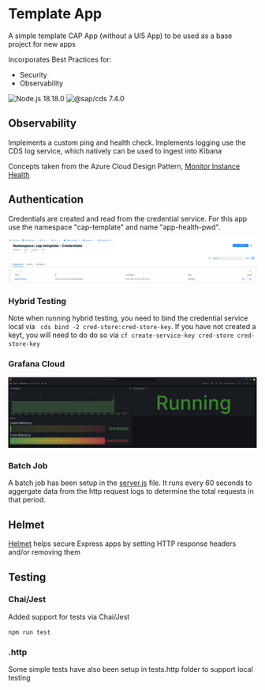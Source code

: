 # Template App

A simple template CAP App (without a UI5 App) to be used as a base project for new apps

Incorporates Best Practices for:
- Security
- Observability

![Node.js 18.18.0](https://img.shields.io/badge/Node.js-v18.18.0-green)
![@sap/cds 7.4.0](https://img.shields.io/badge/@sap/cds-v7.4.0-green)

## Observability
Implements a custom ping and health check.  Implements logging use the CDS log service, which natively can be used to ingest into Kibana

Concepts taken from the Azure Cloud Design Pattern, [Monitor Instance Health](https://learn.microsoft.com/en-us/azure/architecture/patterns/health-endpoint-monitoring)

## Authentication
Credentials are created and read from the credential service.  For this app use the namespace "cap-template" and name "app-health-pwd".

<img src="credential-namespace.png" width="1000">

### Hybrid Testing
Note when running hybrid testing, you need to bind the credential service local via ``` cds bind -2 cred-store:cred-store-key```.  If you have not created a keyt, you will need to do do so via ```cf create-service-key cred-store cred-store-key```


### Grafana Cloud
<img src="Grafana.png" width="1000">


### Batch Job
A batch job has been setup in the [server.js](/srv/server.js) file. It runs every 60 seconds to aggergate data from the http request logs to determine the total requests in that period.

## Helmet
[Helmet](https://helmetjs.github.io/) helps secure Express apps by setting HTTP response headers and/or removing them

## Testing 


### Chai/Jest
Added support for tests via Chai/Jest
```
npm run test
```


### .http
Some simple tests have also been setup in tests.http folder to support local testing


